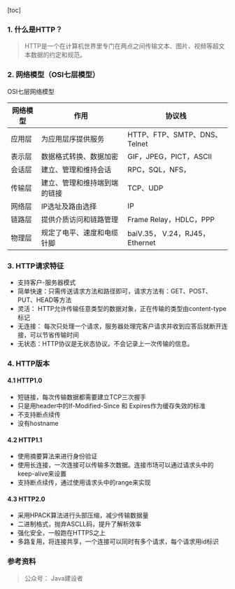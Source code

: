 [toc]

### 1. 什么是HTTP？

> HTTP是一个在计算机世界里专门在两点之间传输文本、图片、视频等超文本数据的约定和规范。

### 2. 网络模型（OSI七层模型）

OSI七层网络模型

| 网络模型 | 作用                         | 协议栈                          |
| -------- | ---------------------------- | ------------------------------- |
| 应用层   | 为应用层序提供服务           | HTTP、FTP、SMTP、DNS、Telnet    |
| 表示层   | 数据格式转换、数据加密       | GIF，JPEG，PICT，ASCII          |
| 会话层   | 建立、管理和维持会话         | RPC，SQL，NFS，                 |
| 传输层   | 建立、管理和维持端到端的链接 | TCP、UDP                        |
| 网络层   | IP选址及路由选择             | IP                              |
| 链路层   | 提供介质访问和链路管理       | Frame Relay，HDLC，PPP          |
| 物理层   | 规定了电平、速度和电缆针脚   | baiV.35， V.24，RJ45， Ethernet |

### 3. HTTP请求特征

- 支持客户-服务器模式
- 简单快速：只需传送请求方法和路径即可，请求方法有：GET、POST、PUT、HEAD等方法
- 灵活： HTTP允许传输任意类型的数据对象，正在传输的类型由content-type 标记
- 无连接： 每次只处理一个请求，服务器处理完客户请求并收到应答后就断开连接，可以节省传输时间
- 无状态：HTTP协议是无状态协议。不会记录上一次传输的信息。

### 4. HTTP版本

#### 4.1 HTTP1.0

- 短链接，每次传输数据都需要建立TCP三次握手
- 只是用header中的If-Modified-Since 和 Expires作为缓存失效的标准
- 不支持断点续传
- 没有hostname

#### 4.2 HTTP1.1

- 使用摘要算法来进行身份验证
- 使用长连接，一次连接可以传输多次数据。连接市场可以通过请求头中的keep-alive来设置
- 支持断点续传，通过使用请求头中的range来实现

#### 4.3 HTTP2.0

- 采用HPACK算法进行头部压缩，减少传输数据量
- 二进制格式，抛弃ASCLL码，提升了解析效率
- 强化安全，一般跑在HTTPS之上
- 多路复用，将连接共享，一个连接可以同时有多个请求，每个请求用id标识







### 参考资料

> 公众号： Java建设者





